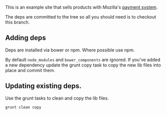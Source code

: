This is an example site that sells products with Mozilla's
[payment system](https://github.com/mozilla/payments-env).

The deps are committed to the tree so all you should need is to checkout this branch.

## Adding deps

Deps are installed via bower or npm. Where possible use npm.

By default `node_modules` and `bower_components` are ignored. If you've
added a new dependency update the grunt copy task to copy the new lib
files into place and commit them.

## Updating existing deps.

Use the grunt tasks to clean and copy the lib files.

```
grunt clean copy
```
